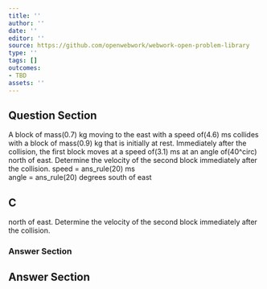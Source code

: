 ```yaml
---
title: ''
author: ''
date: ''
editor: ''
source: https://github.com/openwebwork/webwork-open-problem-library
type: ''
tags: []
outcomes:
- TBD
assets: ''
---
```


## Question Section 

 
  
A block of mass(0.7) kg moving to the east with a speed of(4.6) ms collides with a block of mass(0.9) kg that is initially at rest. Immediately after the collision, the first block moves at a speed of(3.1) ms at an angle of(40^circ) north of east. Determine the velocity of the second block immediately after the collision. 
speed = ans_rule(20) ms  
angle = ans_rule(20) degrees south of east

## C
north of east. Determine the velocity of the second block immediately after the collision. 
### Answer Section


## Answer Section

